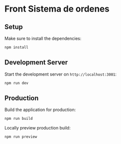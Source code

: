 # Front Sistema de ordenes

## Setup

Make sure to install the dependencies:

```bash
npm install
```

## Development Server

Start the development server on `http://localhost:3001`:

```bash
npm run dev
```

## Production

Build the application for production:

```bash
npm run build
```

Locally preview production build:

```bash
npm run preview
```
